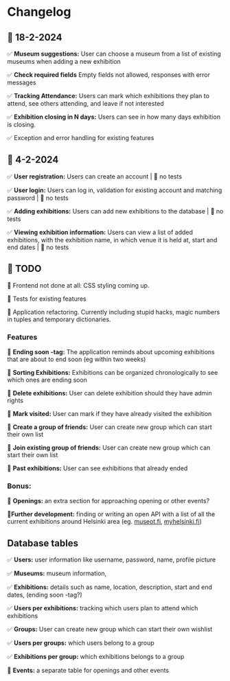 # Changelog


## 🚀 18-2-2024

✅ **Museum suggestions:** User can choose a museum from a list of existing museums when adding a new exhibition

✅ **Check required fields** Empty fields not allowed, responses with error messages

✅ **Tracking Attendance:** Users can mark which exhibitions they plan to attend, see others attending, and leave if not interested

✅ **Exhibition closing in N days:** Users can see in how many days exhibition is closing.


✅ Exception and error handling for existing features


## 🚀 4-2-2024

✅ **User registration:** Users can create an account | 🔴 no tests

✅ **User login:** Users can log in, validation for existing account and matching password | 🔴 no tests

✅ **Adding exhibitions:** Users can add new exhibitions to the database | 🔴 no tests

✅ **Viewing exhibition information:** Users can view a list of added exhibitions, with the exhibition name, in which venue it is held at, start and end dates | 🔴 no tests


## 🚧 TODO

🔲 Frontend not done at all: CSS styling coming up.

🔲 Tests for existing features

🔲 Application refactoring. Currently including stupid hacks, magic numbers in tuples and temporary dictionaries.




### Features


🔲 **Ending soon -tag:** The application reminds about upcoming exhibitions that are about to end soon (eg within two weeks)

🔲 **Sorting Exhibitions:** Exhibitions can be organized chronologically to see which ones are ending soon

🔲 **Delete exhibitions:** User can delete exhibition should they have admin rights

🔲 **Mark visited:** User can mark if they have already visited the exhibition

🔲 **Create a group of friends:** User can create new group which can start their own list

🔲 **Join existing group of friends:** User can create new group which can start their own list

🔲 **Past exhibitions:** User can see exhibitions that already ended


### Bonus:
🔲 **Openings:** an extra section for approaching opening or other events?

🔲**Further development:** finding or writing an open API with a list of all the current exhibitions around Helsinki area (eg. [museot.fi](https://museot.fi/nayttelykalenteri/), [myhelsinki.fi](https://www.myhelsinki.fi/fi/search?tags=n%C3%A4yttelyt&category=events))


## Database tables

✅ **Users:** user information like username, password, name, profile picture

✅ **Museums:** museum information,

✅ **Exhibitions:** details such as name, location, description, start and end dates, (ending soon -tag?)

✅ **Users per exhibitions:** tracking which users plan to attend which exhibitions

✅ **Groups:** User can create new group which can start their own wishlist

✅ **Users per groups:** which users belong to a group

✅ **Exhibitions per group:** which exhibitions belongs to a group

🔲 **Events:** a separate table for openings and other events
